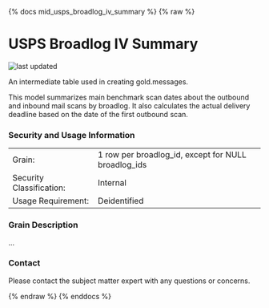 {% docs mid_usps_broadlog_iv_summary %}
{% raw %}

# USPS Broadlog IV Summary

![last updated](assets/update_badges/mid_usps_broadlog_iv_summary.svg)

An intermediate table used in creating gold.messages.

This model summarizes main benchmark scan dates about the outbound and 
inbound mail scans by broadlog. It also calculates the actual delivery 
deadline based on the date of the first outbound scan.


### Security and Usage Information
|     |     |
| --- | --- |
| Grain:                   | 1 row per broadlog_id, except for NULL broadlog_ids  |
| Security Classification: | Internal |
| Usage Requirement:       | Deidentified |

### Grain Description
...


### Contact
Please contact the subject matter expert with any questions or concerns.

{% endraw %}
{% enddocs %}